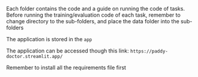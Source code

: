 Each folder contains the code and a guide on running the code of tasks. Before running the training/evaluation code of each task, remember to change directory to the sub-folders, and place the data folder into the sub-folders

The application is stored in the `app`

The application can be accessed though this link: `https://paddy-doctor.streamlit.app/`

Remember to install all the requirements file first